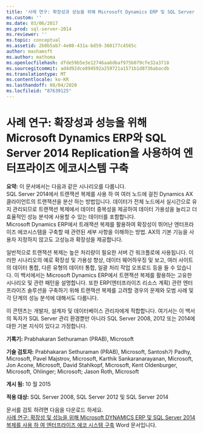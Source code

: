 ```yaml
---
title: '사례 연구: 확장성과 성능을 위해 Microsoft Dynamics ERP 및 SQL Server 2014 복제를 사용 하 여 엔터프라이즈 에코 시스템 구축 | Microsoft Docs'
ms.custom: ''
ms.date: 03/06/2017
ms.prod: sql-server-2014
ms.reviewer: ''
ms.topic: conceptual
ms.assetid: 2b0b5ab7-4e08-431a-bd59-360177c4565c
author: mashamsft
ms.author: mathoma
ms.openlocfilehash: dfde59b5e3e12746aa6dbaf975b079cfe32a3718
ms.sourcegitcommit: ad4d92dce894592a259721a1571b1d8736abacdb
ms.translationtype: MT
ms.contentlocale: ko-KR
ms.lasthandoff: 08/04/2020
ms.locfileid: "87639125"
---
```

# <a name="case-study-building-an-enterprise-ecosystem-with-microsoft-dynamics-erp-and-sql-server-2014-replication-for-scalability-and-performance"></a>사례 연구: 확장성과 성능을 위해 Microsoft Dynamics ERP와 SQL Server 2014 Replication을 사용하여 엔터프라이즈 에코시스템 구축

  **요약:** 이 문서에서는 다음과 같은 시나리오를 다룹니다.  
SQL Server 2014에서 트랜잭션 복제를 사용 하 여 여러 노드에 걸친 Dynamics AX 클라이언트의 트랜잭션을 분산 하는 방법입니다. 데이터가 전체 노드에서 실시간으로 유지 관리되므로 트랜잭션 복제에서 데이터 중복성을 제공하여 데이터 가용성을 늘리고 더 효율적인 성능 분석에 사용할 수 있는 데이터를 포함합니다.  
Microsoft Dynamics ERP에서 트래잭션 복제를 활용하여 확장성이 뛰어난 엔터프라이즈 에코시스템을 구축할 때 관련된 세부 사항을 이해하는 방법. AX의 기본 기능을 사용자 지정하지 않고도 고성능과 확장성을 제공합니다.  
  
 일반적으로 트랜잭션 복제는 높은 처리량이 필요한 서버 간 워크플로에 사용됩니다. 이러한 시나리오의 예로 확장성 및 가용성 향상, 데이터 웨어하우징 및 보고, 여러 사이트의 데이터 통합, 다른 유형의 데이터 통합, 일괄 처리 작업 오프로드 등을 들 수 있습니다. 이 백서에서는 Microsoft Dynamics ERP에서 트랜잭션 복제를 활용하는 고유한 시나리오 및 관련 패턴을 설명합니다. 또한 ERP(엔터프라이즈 리소스 계획) 관련 엔터프라이즈 솔루션을 구축하기 위해 트랜잭션 복제를 고려할 경우의 문제와 모범 사례 및 각 단계의 성능 분석에 대해서도 다룹니다.  
  
 이 콘텐츠는 개발자, 설계자 및 데이터베이스 관리자에게 적합합니다. 여기서는 이 백서의 독자가 SQL Server 관리 환경뿐만 아니라 SQL Server 2008, 2012 또는 2014에 대한 기본 지식이 있다고 가정합니다.  
  
 **기록기:** Prabhakaran Sethuraman (PRAB), Microsoft  
  
 **기술 검토자:** Prabhakaran Sethuraman (PRAB), Microsoft, Santosh가 Padhy, Microsoft, Pavel Majstrov, Microsoft, Karthik Sankaranarayanan, Microsoft, Jon Acone, Microsoft, David Stahlkopf, Microsoft, Kent Oldenburger, Microsoft, Ohlinger; Microsoft; Jason Roth, Microsoft  
  
 **게시 됨:** 10 월 2015  
  
 **적용 대상:** SQL Server 2008, SQL Server 2012 및 SQL Server 2014  
  
 문서를 검토 하려면 다음을 다운로드 하세요.  
        [사례 연구: 확장성 및 성능을 위해 Microsoft DYNAMICS ERP 및 SQL Server 2014 복제를 사용 하 여 엔터프라이즈 에코 시스템 구축](https://download.microsoft.com/download/D/2/0/D20E1C5F-72EA-4505-9F26-FEF9550EFD44/A%20Case%20Study%20Using%20Replication%20to%20Build%20an%20Enterprise%20Ecosystem%20in%20Microsoft%20Dynamics%20ERP%20for%20Scalability%20and%20Performance.docx) Word 문서입니다.  
  
  
